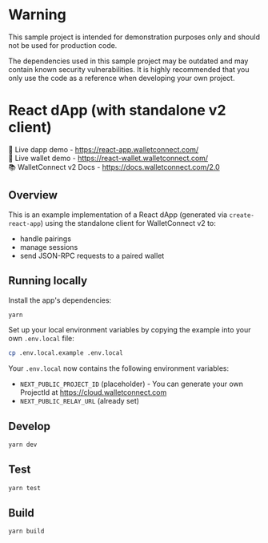 # Warning
This sample project is intended for demonstration purposes only and should not be used for production code.

The dependencies used in this sample project may be outdated and may contain known security vulnerabilities. It is highly recommended that you only use the code as a reference when developing your own project.

# React dApp (with standalone v2 client)

🔗 Live dapp demo - https://react-app.walletconnect.com/ <br />
🔗 Live wallet demo - https://react-wallet.walletconnect.com/ <br />
📚 WalletConnect v2 Docs - https://docs.walletconnect.com/2.0

## Overview

This is an example implementation of a React dApp (generated via `create-react-app`) using the standalone
client for WalletConnect v2 to:

- handle pairings
- manage sessions
- send JSON-RPC requests to a paired wallet

## Running locally

Install the app's dependencies:

```bash
yarn
```

Set up your local environment variables by copying the example into your own `.env.local` file:

```bash
cp .env.local.example .env.local
```

Your `.env.local` now contains the following environment variables:

- `NEXT_PUBLIC_PROJECT_ID` (placeholder) - You can generate your own ProjectId at https://cloud.walletconnect.com
- `NEXT_PUBLIC_RELAY_URL` (already set)

## Develop

```bash
yarn dev
```

## Test

```bash
yarn test
```

## Build

```bash
yarn build
```
